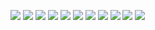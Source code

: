 ![](output-0.png)
![](output-1.png)
![](output-2.png)
![](output-3.png)
![](output-4.png)
![](output-5.png)
![](output-6.png)
![](output-7.png)
![](output-8.png)
![](output-9.png)
![](output-10.png)
